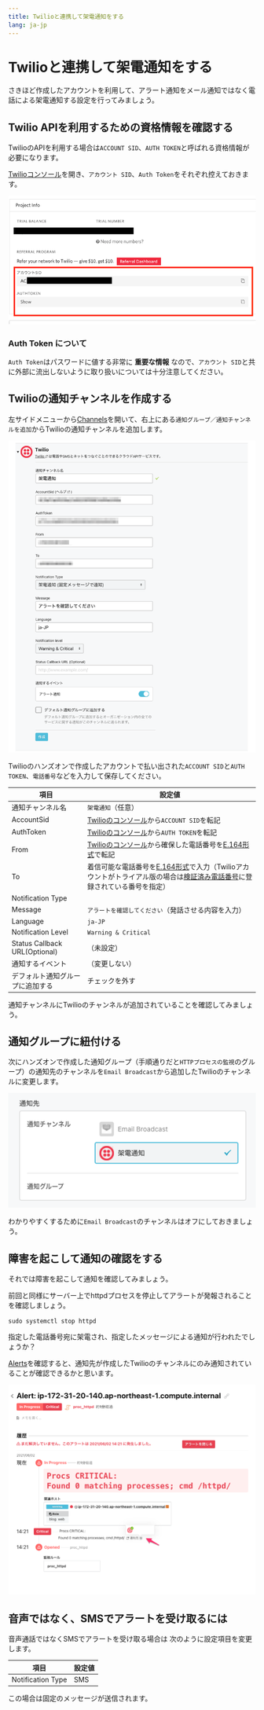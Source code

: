 ```yaml
---
title: Twilioと連携して架電通知をする
lang: ja-jp
---
```


# Twilioと連携して架電通知をする

さきほど作成したアカウントを利用して、アラート通知をメール通知ではなく電話による架電通知する設定を行ってみましょう。

## Twilio APIを利用するための資格情報を確認する

TwilioのAPIを利用する場合は`ACCOUNT SID`、`AUTH TOKEN`と呼ばれる資格情報が必要になります。

[Twilioコンソール](https://jp.twilio.com/console/)を開き、`アカウント SID`、`Auth Token`をそれぞれ控えておきます。

![コンソール](./twilio_console.png)

### __Auth Token__ について

`Auth Token`はパスワードに値する非常に __重要な情報__ なので、`アカウント SID`と共に外部に流出しないように取り扱いについては十分注意してください。

## Twilioの通知チャンネルを作成する

左サイドメニューから[Channels](https://mackerel.io/my/channels)を開いて、右上にある`通知グループ／通知チャンネルを追加`からTwilioの通知チャンネルを追加します。

![](./channel_twilio.png)

Twilioのハンズオンで作成したアカウントで払い出された`ACCOUNT SID`と`AUTH TOKEN`、`電話番号`などを入力して保存してください。

| 項目 | 設定値 |
| --- | ---- |
| 通知チャンネル名 | `架電通知`（任意） |
| AccountSid | [Twilioのコンソール](https://jp.twilio.com/console)から`ACCOUNT SID`を転記 |
| AuthToken | [Twilioのコンソール](https://jp.twilio.com/console)から`AUTH TOKEN`を転記 |
| From | [Twilioのコンソール](https://jp.twilio.com/console/phone-numbers/incoming)から確保した電話番号を[E.164形式](https://www.twilio.com/docs/glossary/what-e164)で転記 |
| To | 着信可能な電話番号を[E.164形式](https://www.twilio.com/docs/glossary/what-e164)で入力（Twilioアカウントがトライアル版の場合は[検証済み電話番号](https://jp.twilio.com/console/phone-numbers/verified)に登録されている番号を指定） |
| Notification Type |  |
| Message | `アラートを確認してください`（発話させる内容を入力） |
| Language | `ja-JP` |
| Notification Level | `Warning & Critical` |
| Status Callback URL(Optional) | （未設定） |
| 通知するイベント | （変更しない） |
| デフォルト通知グループに追加する | チェックを外す |

通知チャンネルにTwilioのチャンネルが追加されていることを確認してみましょう。

## 通知グループに紐付ける

次にハンズオンで作成した通知グループ（手順通りだと`HTTPプロセスの監視`のグループ）の通知先のチャンネルを`Email Broadcast`から追加したTwilioのチャンネルに変更します。

![](./notification_target_twilio.png)

わかりやすくするために`Email Broadcast`のチャンネルはオフにしておきましょう。

## 障害を起こして通知の確認をする

それでは障害を起こして通知を確認してみましょう。

前回と同様にサーバー上でhttpdプロセスを停止してアラートが発報されることを確認しましょう。

```shell
sudo systemctl stop httpd
```

指定した電話番号宛に架電され、指定したメッセージによる通知が行われたでしょうか？

[Alerts](https://mackerel.io/my/alerts)を確認すると、通知先が作成したTwilioのチャンネルにのみ通知されていることが確認できるかと思います。

![](./alert.png)

## 音声ではなく、SMSでアラートを受け取るには

音声通話ではなくSMSでアラートを受け取る場合は
次のように設定項目を変更します。

| 項目 | 設定値 |
| --- | ---- |
| Notification Type | SMS |

この場合は固定のメッセージが送信されます。
